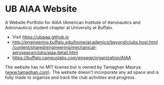 # UB AIAA Website

A Website Portfolio for AIAA (American Institute of Aeronautics and Astronautics) student chapter at University at Buffalo.

- Visit https://ubaiaa.github.io
- http://engineering.buffalo.edu/home/academics/beyond/clubs.host.html/content/shared/engineering/mechanical-aerospace/clubs/aiaa.detail.html
- https://buffalo.campuslabs.com/engage/organization/AIAA

The website has no MIT license but is owned by Tamaghan Maurya (www.tamaghan.com). The website doesn't incorporate any ad space and is fully made to organize and track the club activities and progress. 
